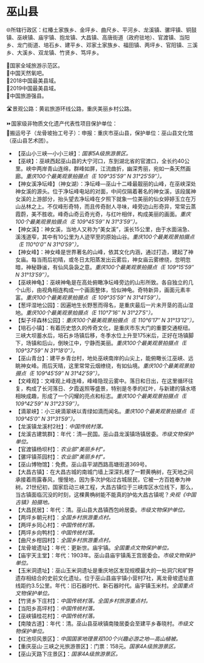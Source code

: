 # 巫山县  
🌐所辖行政区：红椿土家族乡、金坪乡、曲尺乡、平河乡、龙溪镇、骡坪镇、铜鼓镇、巫峡镇、庙宇镇、抱龙镇、大昌镇、高唐街道（政府驻地）、官渡镇、当阳乡、龙门街道、培石乡、建平乡、邓家土家族乡、福田镇、两坪乡、官阳镇、三溪乡、大溪乡、双龙镇、竹贤乡、笃坪乡。  

🚩国家全域旅游示范区。  
🚩中国天然氧吧。  
🏅2018中国最美县域。  
🏅2019中国最美县域。  
🏅中国旅游强县。  

🛣️景观公路：黄岩旅游环线公路，重庆美丽乡村公路。  

⏩国家级非物质文化遗产代表性项目保护单位：  
🔸搬运号子（龙骨坡抬工号子）：申报：重庆市巫山县，保护单位：巫山县文化馆（巫山县艺术团）。  

* 【巫山小三峡—小小三峡】：*国家5A级旅游景区。*  
* 【巫峡】：巫峡西起巫山县的大宁河口，东到湖北省的官渡口，全长约40公里。峡中两岸青山连绵，群峰如屏，江流曲折，幽深秀丽，宛如一条天然画廊。*重庆100个最美观景拍摄点（E 109°35′59″ N 31°25′59″）。*  
* 【神女溪净坛峰】（神女湖）：净坛峰—巫山十二峰最靓丽的山峰，在巫峡深处神女溪的源头。位于净坛峰电站的对面，中间仅隔着著名的神女溪，该段属神女溪的上游部分，抬头望去净坛峰在夕照下就象一位美丽的仙女婷婷玉立在万山丛林之上。不仅峰形奇特，而且传奇耐人寻味，峰旁边山形奇异，常常云蒸霞蔚，美不胜收。峰奇山奇云奇光奇，与红叶相伴，构成美丽的画面。*重庆100个最美观景拍摄点（E 109°45′59″ N 31°3′59″）。*  
* 【神女溪】：神女溪，当地人又称为“美女溪”，溪长15公里，由于水面湍急、溪浅道窄，其中有10公里为人迹罕至的原始山谷。*重庆100个最美观景拍摄点（E 110°0′0″ N 31°0′59″）。*  
* 【神女峰】：神女峰是世界著名的山峰，依其文化内涵，通过打造，建起了神女庙。每当雨后初晴，或冬日太阳蒸发出云雾后，神女庙云雾缭绕，忽明忽暗，神秘静谧，有仙风袅袅之意。*重庆100个最美观景拍摄点（E 109°15′59″ N 31°13′59″）。*  
* 【巫峡神龟】：巫峡神龟是在高处俯瞰净坛峰旁边的山形所致。各自独立的几个山形，由视角相连构成一个画面整体，恰似神龟。奇特新异，画面元素丰富。*重庆100个最美观景拍摄点（E 109°35′59″ N 31°41′59″）。*  
* 【葱坪湿地公园】：因遍地生长野葱而得名，是重庆最后一片未开垦的高山湿地。*重庆100个最美观景拍摄点（E 110°7′16″ N 31°27′5″）。*  
* 【梨子坪森林公园】：*重庆100个最美观景拍摄点（E 110°6′17″ N 31°13′12″）。*  
* 【培石小镇】：有着历史悠久的传奇文化，是重庆市东大门的重要交通枢纽。三峡大坝蓄水后，培石乡场镇后移，冬季水位上升至175米后，正好在场镇脚下，场镇和后山，倒映江中，宁静而美丽。*重庆100个最美观景拍摄点（E 109°37′59″ N 31°18′0″）。*  
* 【巫山青台】：建平乡青台村，地处巫峡南岸的山尖上，能俯瞰长江巫峡、远眺神女峰。雨后天晴，这里常常云烟缭绕，有如仙境。*重庆100个最美观景拍摄点（E 109°45′59″ N 31°42′59″）。*  
* 【文峰观】：文峰观上峰连峰，峰峰隐现云雾中。落日和日出，在这里循环往复，构成了长河落日、夕霞返照等盛景，特别是冬季的红叶，与新建的镇水塔相映成趣，形成了一个闪耀的亮点和标志。*重庆100个最美观景拍摄点（E 109°42′59″ N 31°23′59″）。*  
* 【滴翠峡】：小三峡滴翠峡以青绿如滴而闻名。*重庆100个最美观景拍摄点（E 109°45′0″ N 31°31′59″）。*  
* 【龙溪镇龙溪村2社】：*中国传统村落。*  
* 【龙溪古建筑群】：年代：清—民国。巫山县龙溪镇场镇居委。*市级文物保护单位。*  
* 【官渡镇杨坝村】：*农业部“美丽乡村”。*  
* 【骡坪镇茶园村】：*农业部“美丽乡村”。*  
* 【巫山博物馆】：免费。巫山县平湖西路高塘街道369号。  
* 【大昌古镇】：在大昌古城的南城门墙上深深扎根了一颗黄桷树，在天地之间承接着雨露春风，慢慢地，因为多次护佑过古城居民，它被一方百姓奉为神树。21世纪初，国家启动三峡工程，大昌古镇位于三峡库区水位线下，那么，当古镇面临沉没的时刻，这棵黄桷树能不能真的护佑大昌古镇呢？*央视《中国古镇》拍摄地。*  
* 【大昌民居】：年代：清。巫山县大昌镇西包岭居委。*市级文物保护单位。*  
* 【两坪乡朝元村】：*全国乡村旅游重点村。*  
* 【两坪乡同心村】：*中国传统村落。*  
* 【两坪乡向鸭村】：*中国传统村落。*  
* 【曲尺乡柑园村】：*全国乡村旅游重点村。*  
* 【龙骨坡遗址】：年代：更新世。庙宇镇。*全国重点文物保护单位。*  
* 【庙宇天主堂】：年代：1903年。巫山县庙宇镇禹王宫居委会。*市级文物保护单位。*  
* 【玉米洞遗址】：巫山玉米洞遗址是重庆地区发现规模最大的一处洞穴和旷野遗存相结合的史前文化遗址。位于巫山县庙宇镇小营村7社，离龙骨坡遗址直线距约3.5公里。年代：旧石器时代、新石器时代。庙宇镇玉米村。*全国重点文物保护单位。*  
* 【竹贤乡下庄村】：*中国传统村落。全国乡村旅游重点村。*  
* 【当阳乡高坪村】：*中国传统村落。*  
* 【巫峡镇桂花村】：*中国传统村落。*  
* 【南陵古道】：年代：清。巫山县巫峡镇南陵居委会至建平乡春晓村。*市级文物保护单位。*  
* 【红池坝风景区】：*中国国家地理景观100个兴趣必游之地—高山植被。*  
* 【重庆巫山·三峡之光旅游景区】：门票：158元。*国家4A级旅游景区。*  
* 【巫山天路下庄景区】：*国家4A级旅游景区。*  
<!-- Last processed: 2025-07-22 03:44:30 -->
